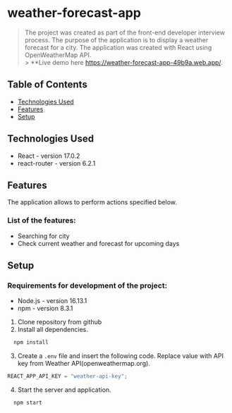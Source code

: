 # weather-forecast-app

> The project was created as part of the front-end developer interview process. The purpose of the application is to display a weather forecast for a city. The application was created with React using OpenWeatherMap API.
> <br/> > \*\*Live demo here https://weather-forecast-app-49b9a.web.app/.

## Table of Contents

- [Technologies Used](#technologies-used)
- [Features](#features)
- [Setup](#setup)

## Technologies Used

- React - version 17.0.2
- react-router - version 6.2.1

## Features

The application allows to perform actions specified below.

### List of the features:

- Searching for city
- Check current weather and forecast for upcoming days

## Setup

### Requirements for development of the project:

- Node.js - version 16.13.1
- npm - version 8.3.1

1. Clone repository from github
2. Install all dependencies.

```bash
  npm install
```

3. Create a `.env` file and insert the following code. Replace value with API key from Weather API(openweathermap.org).

```javascript
REACT_APP_API_KEY = "weather-api-key";
```

4. Start the server and application.

```bash
  npm start
```

